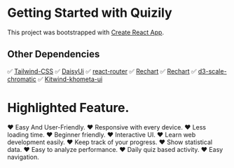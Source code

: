 # Getting Started with Quizily

This project was bootstrapped with [Create React App](https://github.com/facebook/create-react-app).

## Other Dependencies

✅ [Tailwind-CSS](https://tailwindcss.com/)
✅ [DaisyUi](https://daisyui.com/)
✅ [react-router](https://reactrouter.com/en/main)
✅ [Rechart](https://recharts.org/en-US/)
✅ [Rechart](https://recharts.org/en-US/)
✅ [d3-scale-chromatic](https://github.com/d3/d3-scale-chromatic)
✅ [Kitwind-khometa-ui](https://kitwind.io/products/kometa)

# Highlighted Feature.

❤️ Easy And User-Friendly.
❤️ Responsive with every device.
❤️ Less loading time.
❤️ Beginner friendly.
❤️ Interactive UI.
❤️ Learn web development easily.
❤️ Keep track of your progress.
❤️ Show statistical data.
❤️ Easy to analyze performance.
❤️ Daily quiz based activity.
❤️ Easy navigation.
